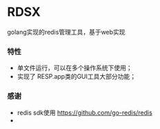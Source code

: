 # RDSX
golang实现的redis管理工具，基于web实现


### 特性

* 单文件运行，可以在多个操作系统下使用；
* 实现了 RESP.app类的GUI工具大部分功能；




### 感谢

* redis sdk使用 https://github.com/go-redis/redis
* 